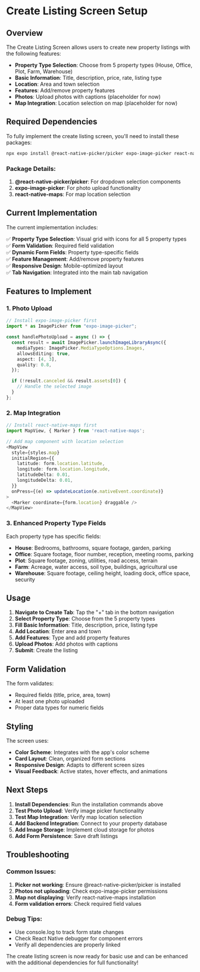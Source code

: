 # Create Listing Screen Setup

## Overview

The Create Listing Screen allows users to create new property listings with the following features:

- **Property Type Selection**: Choose from 5 property types (House, Office, Plot, Farm, Warehouse)
- **Basic Information**: Title, description, price, rate, listing type
- **Location**: Area and town selection
- **Features**: Add/remove property features
- **Photos**: Upload photos with captions (placeholder for now)
- **Map Integration**: Location selection on map (placeholder for now)

## Required Dependencies

To fully implement the create listing screen, you'll need to install these packages:

```bash
npx expo install @react-native-picker/picker expo-image-picker react-native-maps
```

### Package Details:

1. **@react-native-picker/picker**: For dropdown selection components
2. **expo-image-picker**: For photo upload functionality
3. **react-native-maps**: For map location selection

## Current Implementation

The current implementation includes:

✅ **Property Type Selection**: Visual grid with icons for all 5 property types  
✅ **Form Validation**: Required field validation  
✅ **Dynamic Form Fields**: Property type-specific fields  
✅ **Feature Management**: Add/remove property features  
✅ **Responsive Design**: Mobile-optimized layout  
✅ **Tab Navigation**: Integrated into the main tab navigation

## Features to Implement

### 1. Photo Upload

```typescript
// Install expo-image-picker first
import * as ImagePicker from "expo-image-picker";

const handlePhotoUpload = async () => {
  const result = await ImagePicker.launchImageLibraryAsync({
    mediaTypes: ImagePicker.MediaTypeOptions.Images,
    allowsEditing: true,
    aspect: [4, 3],
    quality: 0.8,
  });

  if (!result.canceled && result.assets[0]) {
    // Handle the selected image
  }
};
```

### 2. Map Integration

```typescript
// Install react-native-maps first
import MapView, { Marker } from 'react-native-maps';

// Add map component with location selection
<MapView
  style={styles.map}
  initialRegion={{
    latitude: form.location.latitude,
    longitude: form.location.longitude,
    latitudeDelta: 0.01,
    longitudeDelta: 0.01,
  }}
  onPress={(e) => updateLocation(e.nativeEvent.coordinate)}
>
  <Marker coordinate={form.location} draggable />
</MapView>
```

### 3. Enhanced Property Type Fields

Each property type has specific fields:

- **House**: Bedrooms, bathrooms, square footage, garden, parking
- **Office**: Square footage, floor number, reception, meeting rooms, parking
- **Plot**: Square footage, zoning, utilities, road access, terrain
- **Farm**: Acreage, water access, soil type, buildings, agricultural use
- **Warehouse**: Square footage, ceiling height, loading dock, office space, security

## Usage

1. **Navigate to Create Tab**: Tap the "+" tab in the bottom navigation
2. **Select Property Type**: Choose from the 5 property types
3. **Fill Basic Information**: Title, description, price, listing type
4. **Add Location**: Enter area and town
5. **Add Features**: Type and add property features
6. **Upload Photos**: Add photos with captions
7. **Submit**: Create the listing

## Form Validation

The form validates:

- Required fields (title, price, area, town)
- At least one photo uploaded
- Proper data types for numeric fields

## Styling

The screen uses:

- **Color Scheme**: Integrates with the app's color scheme
- **Card Layout**: Clean, organized form sections
- **Responsive Design**: Adapts to different screen sizes
- **Visual Feedback**: Active states, hover effects, and animations

## Next Steps

1. **Install Dependencies**: Run the installation commands above
2. **Test Photo Upload**: Verify image picker functionality
3. **Test Map Integration**: Verify map location selection
4. **Add Backend Integration**: Connect to your property database
5. **Add Image Storage**: Implement cloud storage for photos
6. **Add Form Persistence**: Save draft listings

## Troubleshooting

### Common Issues:

1. **Picker not working**: Ensure @react-native-picker/picker is installed
2. **Photos not uploading**: Check expo-image-picker permissions
3. **Map not displaying**: Verify react-native-maps installation
4. **Form validation errors**: Check required field values

### Debug Tips:

- Use console.log to track form state changes
- Check React Native debugger for component errors
- Verify all dependencies are properly linked

The create listing screen is now ready for basic use and can be enhanced with the additional dependencies for full functionality!
